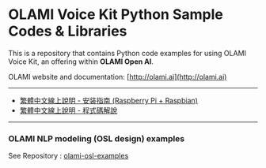 # OLAMI Voice Kit Python Sample Codes & Libraries

This is a repository that contains Python code examples for using OLAMI Voice Kit, an offering within **OLAMI Open AI**. 

OLAMI website and documentation: [http://olami.ai](http://olami.ai)
<!--
* * *
- [简体中文在线教程 - 1](https://cn.olami.ai/wiki/)
- [简体中文在线教程 - 2](https://cn.olami.ai/wiki/)
-->
* * *
- [繁體中文線上說明 - 安装指南 (Raspberry Pi + Raspbian)](https://tw.olami.ai/school/article/62)
- [繁體中文線上說明 - 程式碼解說](https://tw.olami.ai/school/article/64)

* * *

### OLAMI NLP modeling (OSL design) examples

See Repository : [olami-osl-examples](https://github.com/olami-developers/olami-osl-examples)
